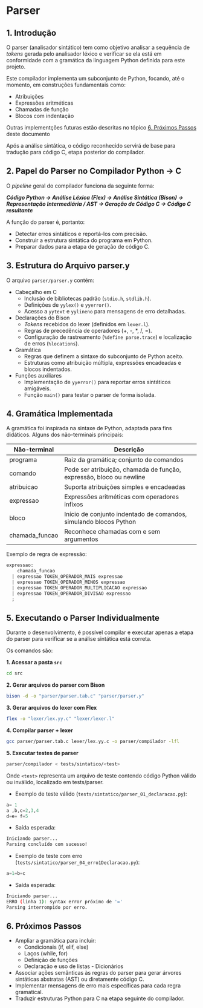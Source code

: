 # Parser

## 1. Introdução

O parser (analisador sintático) tem como objetivo analisar a sequência de _tokens_ gerada pelo analisador léxico e verificar se ela está em conformidade com a gramática da linguagem Python definida para este projeto.

Este compilador implementa um subconjunto de Python, focando, até o momento, em construções fundamentais como:

- Atribuições
- Expressões aritméticas
- Chamadas de função
- Blocos com indentação

Outras implementções futuras estão descritas no tópico [6. Próximos Passos](#6-próximos-passos) deste documento

Após a análise sintática, o código reconhecido servirá de base para tradução para código C, etapa posterior do compilador.

## 2. Papel do Parser no Compilador Python → C

O _pipeline_ geral do compilador funciona da seguinte forma:

***Código Python → Análise Léxica (Flex) → Análise Sintática (Bison) → Representação Intermediária / AST → Geração de Código C → Código C resultante***


A função do parser é, portanto:

- Detectar erros sintáticos e reportá-los com precisão.
- Construir a estrutura sintática do programa em Python.
- Preparar dados para a etapa de geração de código C.

## 3. Estrutura do Arquivo parser.y

O arquivo ``parser/parser.y`` contém:

- Cabeçalho em C
    - Inclusão de bibliotecas padrão (``stdio.h``, ``stdlib.h``).
    - Definições de ``yylex()`` e ``yyerror()``.
    - Acesso a ``yytext`` e ``yylineno`` para mensagens de erro detalhadas.
- Declarações do Bison
    - _Tokens_ recebidos do lexer (definidos em ``lexer.l``).
    - Regras de precedência de operadores (+, -, *, /, =).
    - Configuração de rastreamento (``%define parse.trace``) e localização de erros (``%locations``).
- Gramática
    - Regras que definem a sintaxe do subconjunto de Python aceito.
    - Estruturas como atribuição múltipla, expressões encadeadas e blocos indentados.
- Funções auxiliares
    - Implementação de ``yyerror()`` para reportar erros sintáticos amigáveis.
    - Função ``main()`` para testar o parser de forma isolada.

## 4. Gramática Implementada

A gramática foi inspirada na sintaxe de Python, adaptada para fins didáticos.
Alguns dos não-terminais principais:

| Não-terminal   | Descrição                                                           |
| -------------- | ------------------------------------------------------------------- |
| programa       | Raiz da gramática; conjunto de comandos                             |
| comando        | Pode ser atribuição, chamada de função, expressão, bloco ou newline |
| atribuicao     | Suporta atribuições simples e encadeadas                            |
| expressao      | Expressões aritméticas com operadores infixos                       |
| bloco          | Início de conjunto indentado de comandos, simulando blocos Python   |
| chamada_funcao | Reconhece chamadas com e sem argumentos                             |

Exemplo de regra de expressão:

```y
expressao:
    chamada_funcao
  | expressao TOKEN_OPERADOR_MAIS expressao
  | expressao TOKEN_OPERADOR_MENOS expressao
  | expressao TOKEN_OPERADOR_MULTIPLICACAO expressao
  | expressao TOKEN_OPERADOR_DIVISAO expressao
  ;
```

## 5. Executando o Parser Individualmente

Durante o desenvolvimento, é possível compilar e executar apenas a etapa do parser para verificar se a análise sintática está correta.

Os comandos são:

**1. Acessar a pasta ``src``**

```bash
cd src
```

**2. Gerar arquivos do parser com Bison**

```bash
bison -d -o "parser/parser.tab.c" "parser/parser.y"
```

**3. Gerar arquivos do lexer com Flex**

```bash
flex -o "lexer/lex.yy.c" "lexer/lexer.l"
```

**4. Compilar parser + lexer**

```bash
gcc parser/parser.tab.c lexer/lex.yy.c -o parser/compilador -lfl
```

**5. Executar testes de parser**

```bash
parser/compilador < tests/sintatico/<test>
```

Onde ``<test>`` representa um arquivo de teste contendo código Python válido ou inválido, localizado em tests/parser.

- Exemplo de teste válido (``tests/sintatico/parser_01_declaracao.py``):
```python
a= 1
a ,b,c=2,3,4
d=e= f=5
```

- Saída esperada:
```bash
Iniciando parser...
Parsing concluído com sucesso!
```

- Exemplo de teste com erro (``tests/sintatico/parser_04_erro1Declaracao.py``):

```python
a=1=b=c 
```

- Saída esperada:
```bash
Iniciando parser...
ERRO (linha 1): syntax error próximo de '='
Parsing interrompido por erro.
```

## 6. Próximos Passos

- Ampliar a gramática para incluir:
    - Condicionais (if, elif, else)
    - Laços (while, for)
    - Definição de funções
    - Declaração e uso de listas
    - Dicionários
- Associar ações semânticas às regras do parser para gerar árvores sintáticas abstratas (AST) ou diretamente código C.
- Implementar mensagens de erro mais específicas para cada regra gramatical.
- Traduzir estruturas Python para C na etapa seguinte do compilador.
